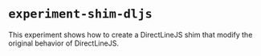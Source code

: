 # `experiment-shim-dljs`

This experiment shows how to create a DirectLineJS shim that modify the original behavior of DirectLineJS.
